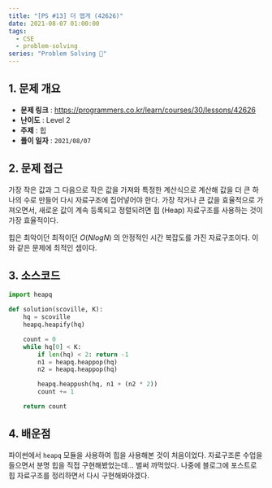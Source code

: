 ```yaml
---
title: "[PS #13] 더 맵게 (42626)"
date: 2021-08-07 01:00:00
tags:
  - CSE
  - problem-solving
series: "Problem Solving 🤔"
---
```


## 1. 문제 개요

- **문제 링크** : https://programmers.co.kr/learn/courses/30/lessons/42626
- **난이도** : Level 2
- **주제** : 힙
- **풀이 일자** : `2021/08/07`

## 2. 문제 접근

가장 작은 값과 그 다음으로 작은 값을 가져와 특정한 계산식으로 계산해 값을 더 큰 하나의 수로 만들어 다시 자료구조에 집어넣어야 한다. 가장 작거나 큰 값을 효율적으로 가져오면서, 새로운 값이 계속 등록되고 정렬되려면 힙 (Heap) 자료구조를 사용하는 것이 가장 효율적이다.

힙은 최악이던 최적이던 $O(N logN)$ 의 안정적인 시간 복잡도를 가진 자료구조이다. 이와 같은 문제에 최적인 셈이다.

## 3. 소스코드

```python
import heapq

def solution(scoville, K):
    hq = scoville
    heapq.heapify(hq)

    count = 0
    while hq[0] < K:
        if len(hq) < 2: return -1
        n1 = heapq.heappop(hq)
        n2 = heapq.heappop(hq)

        heapq.heappush(hq, n1 + (n2 * 2))
        count += 1

    return count
```

## 4. 배운점

파이썬에서 `heapq` 모듈을 사용하여 힙을 사용해본 것이 처음이었다. 자료구조론 수업을 들으면서 분명 힙을 직접 구현해봤었는데... 벌써 까먹었다. 나중에 블로그에 포스트로 힙 자료구조를 정리하면서 다시 구현해봐야겠다.
